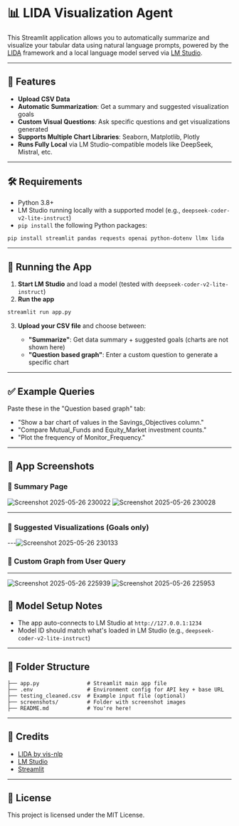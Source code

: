 # 📊 LIDA Visualization Agent

This Streamlit application allows you to automatically summarize and visualize your tabular data using natural language prompts, powered by the [LIDA](https://github.com/vis-nlp/LIDA) framework and a local language model served via [LM Studio](https://lmstudio.ai/).

---

## 🔧 Features

* **Upload CSV Data**
* **Automatic Summarization**: Get a summary and suggested visualization goals
* **Custom Visual Questions**: Ask specific questions and get visualizations generated
* **Supports Multiple Chart Libraries**: Seaborn, Matplotlib, Plotly
* **Runs Fully Local** via LM Studio-compatible models like DeepSeek, Mistral, etc.

---

## 🛠️ Requirements

* Python 3.8+
* LM Studio running locally with a supported model (e.g., `deepseek-coder-v2-lite-instruct`)
* `pip install` the following Python packages:

```bash
pip install streamlit pandas requests openai python-dotenv llmx lida
```

---

## 🚀 Running the App

1. **Start LM Studio** and load a model (tested with `deepseek-coder-v2-lite-instruct`)
2. **Run the app**

```bash
streamlit run app.py
```

3. **Upload your CSV file** and choose between:

   * **"Summarize"**: Get data summary + suggested goals (charts are not shown here)
   * **"Question based graph"**: Enter a custom question to generate a specific chart

---

## ✅ Example Queries

Paste these in the "Question based graph" tab:

* "Show a bar chart of values in the Savings\_Objectives column."
* "Compare Mutual\_Funds and Equity\_Market investment counts."
* "Plot the frequency of Monitor\_Frequency."

---

## 📸 App Screenshots

### 🔹 Summary Page

![Screenshot 2025-05-26 230022](https://github.com/user-attachments/assets/267cfc85-93af-4241-af00-3f42ce770e8c)
![Screenshot 2025-05-26 230028](https://github.com/user-attachments/assets/7c10248e-d19b-422e-a306-3ee64cbc5c12)


---

### 🔹 Suggested Visualizations (Goals only)



---![Screenshot 2025-05-26 230133](https://github.com/user-attachments/assets/0d2e281f-e9b3-4be4-a4e4-fe120acdc880)


### 🔹 Custom Graph from User Query


---
![Screenshot 2025-05-26 225939](https://github.com/user-attachments/assets/50b8a57e-8436-4b18-a307-42e6a4391f23)
![Screenshot 2025-05-26 225953](https://github.com/user-attachments/assets/c0ca3ea1-0dad-4377-b149-176ee4ad4203)

## 🧠 Model Setup Notes


* The app auto-connects to LM Studio at `http://127.0.0.1:1234`
* Model ID should match what's loaded in LM Studio (e.g., `deepseek-coder-v2-lite-instruct`)

---

## 📁 Folder Structure

```
├── app.py               # Streamlit main app file
├── .env                 # Environment config for API key + base URL
├── testing_cleaned.csv  # Example input file (optional)
├── screenshots/         # Folder with screenshot images
├── README.md            # You're here!
```

---

## 🙌 Credits

* [LIDA by vis-nlp](https://github.com/vis-nlp/LIDA)
* [LM Studio](https://lmstudio.ai/)
* [Streamlit](https://streamlit.io/)

---

## 📜 License

This project is licensed under the MIT License.
